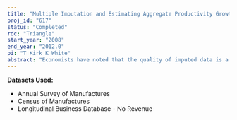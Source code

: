 ```yaml
---
title: "Multiple Imputation and Estimating Aggregate Productivity Growth in Manufacturing"
proj_id: "617"
status: "Completed"
rdc: "Triangle"
start_year: "2008"
end_year: "2012.0"
pi: "T Kirk K White"
abstract: "Economists have noted that the quality of imputed data is a problem for researchers using plant-level Annual Survey of Manufactures (ASM) and Census of Manufactures data. Using the detailed item impute ﬂags in the later years of the ASM, this project proposes to develop a model of missing data by applying methods of multiple imputation to improve imputations for nonresponse in these data. The research will measure improvement in data quality by analyzing how both aggregate and plant-level productivity, as well as other measures, are diﬀerent with multiply imputed data versus the methods currently in use by the Census Bureau."
---
```


**Datasets Used:**

  - Annual Survey of Manufactures 
  - Census of Manufactures 
  - Longitudinal Business Database - No Revenue 

